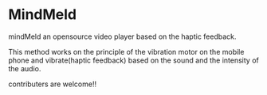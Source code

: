 # MindMeld
mindMeld an opensource video player based on the haptic feedback.

This method works on the principle of the vibration motor on the mobile phone and vibrate(haptic feedback) based on the sound and the intensity of the audio.

contributers are welcome!!
